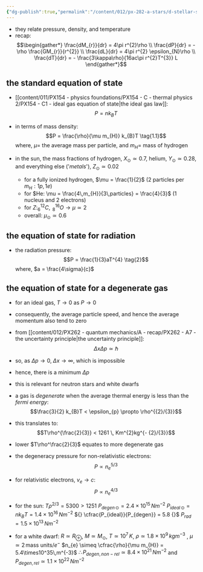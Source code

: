 ```yaml
---
{"dg-publish":true,"permalink":"/content/012/px-282-a-stars/d-stellar-structure-and-interiors/px-282-d3-equations-of-state/","noteIcon":"1","created":"2024-11-25T10:50:32.000+00:00","updated":"2025-01-05T10:55:30.379+00:00"}
---
```


- they relate pressure, density, and temperature 
- recap: 
$$\begin{gather*}
\frac{dM_{r}}{dr} = 4\pi r^{2}\rho \\
\frac{dP}{dr} = - \rho \frac{GM_{r}}{r^{2}} \\
\frac{dL}{dr} = 4\pi r^{2} \epsilon_{N}\rho \\
\frac{dT}{dr} = - \frac{3\kappa\rho}{16ac\pi r^{2}T^{3}} L
\end{gather*}$$
## the standard equation of state
- [[content/011/PX154 - physics foundations/PX154 - C - thermal physics 2/PX154 - C1 - ideal gas equation of state\|the ideal gas law]]: 
$$P = nk_{B}T \tag{1}$$
- in terms of mass density: 
$$P = \frac{\rho}{\mu m_{H}} k_{B}T \tag{1.1}$$
	where, $\mu=$ the average mass per particle, and $m_{H}=$ mass of hydrogen

- in the sun, the mass fractions of hydrogen, $X_{\odot} \simeq 0.7$, helium, $Y_{\odot} \simeq 0.28$, and everything else ('*metals*'), $Z_{\odot} \simeq 0.02$
	- for a fully ionized hydrogen, $\mu = \frac{1}{2}$ (2 particles per $m_{H}: 1p,1e$)
	- for $He: \mu = \frac{4\,m_{H}}{3\,particles} = \frac{4}{3}$ (1 nucleus and 2 electrons)
	- for $Z: _{6}^{12}C, \;_{8}^{16}O \to \mu \simeq 2$
	- overall: $\mu_{\odot} \simeq 0.6$

## the equation of state for radiation
- the radiation pressure:
$$P = \frac{1}{3}aT^{4} \tag{2}$$
	where, $a = \frac{4\sigma}{c}$
## the equation of state for a degenerate gas
- for an ideal gas, $T\to0$ as $P\to0$
- consequently, the average particle speed, and hence the average momentum also tend to zero
- from [[content/012/PX262 - quantum mechanics/A - recap/PX262 - A7 - the uncertainty principle\|the uncertainty principle]]: 
$$\Delta x \Delta p \simeq \hbar$$
- so, as $\Delta p \to 0, \; \Delta x \to \infty$, which is impossible
- hence, there is a minimum $\Delta p$
- this is relevant for neutron stars and white dwarfs

- a gas is *degenerate* when the average thermal energy is less than the *fermi energy*:
$$\frac{3}{2} k_{B}T  < \epsilon_{p} \propto \rho^{{2}/{3}}$$
- this translates to: 
$$T\rho^{\frac{2}{3}} < 1261 \, Km^{2}kg^{- {2}/{3}}$$
- lower $T\rho^\frac{2}{3}$ equates to more degenerate gas
- the degeneracy pressure for non-relativistic electrons: 
$$P \propto n_{e}^{{5}/{3}} $$
- for relativistic electrons, $v_{e} \to c:$ 
$$P \propto n_{e}^{4/3}$$
- for the sun: $T\rho^{2/3}= 5300 >1251$
	$P_{degen\,\odot} = 2.4\times10^{15}\,Nm^{-2}$
	$P_{ideal\,\odot} = nk_{B}T = 1.4\times10^{16}\,Nm^{-2}$
	${} \cfrac{P_{ideal}}{P_{degen}} = 5.8 {}$
	$P_{rad} = 1.5\times10^{13}\,Nm^{-2}$

- for a white dwarf:
	$R\simeq R_{\oplus}$, 
	$M\simeq M_{\odot}$, 
	$T\simeq 10^{7}\,K$, 
	$\rho \simeq 1.8\times10^{9}\,kgm^{-3}$ , 
	$\mu \simeq 2\, \text{mass units}/e^{-}$
	$n_{e} \simeq \cfrac{\rho}{\mu m_{H}} = 5.4\times10^35\,m^{-3}$ 
	$\therefore P_{degen,\,non-rel} \simeq 8.4\times10^{21}\,Nm^{-2}$ and $P_{degen,\,rel} \simeq 1.1\times10^{22}\,Nm^{-2}$
